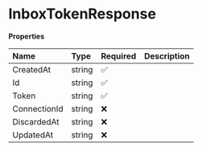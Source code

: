 # InboxTokenResponse

**Properties**

| Name         | Type   | Required | Description |
| :----------- | :----- | :------- | :---------- |
| CreatedAt    | string | ✅       |             |
| Id           | string | ✅       |             |
| Token        | string | ✅       |             |
| ConnectionId | string | ❌       |             |
| DiscardedAt  | string | ❌       |             |
| UpdatedAt    | string | ❌       |             |
